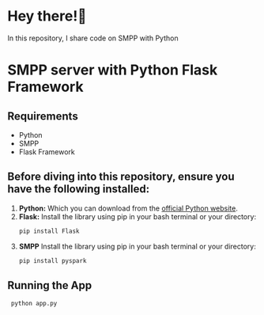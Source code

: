 # Hey there!👋

In this repository, I share code on SMPP with Python

# SMPP server with Python Flask Framework

## Requirements
* Python
* SMPP
* Flask Framework


## Before diving into this repository, ensure you have the following installed:

1.  **Python:** Which you can download from the [official Python website](https://www.python.org/downloads/).
2.  **Flask:** Install the library using pip in your bash terminal or your directory:
    ```bash
    pip install Flask
    ```
3.  **SMPP** Install the library using pip in your bash terminal or your directory:
    ```bash
    pip install pyspark
    ```

## Running the App
   ```bash
    python app.py
   ```
